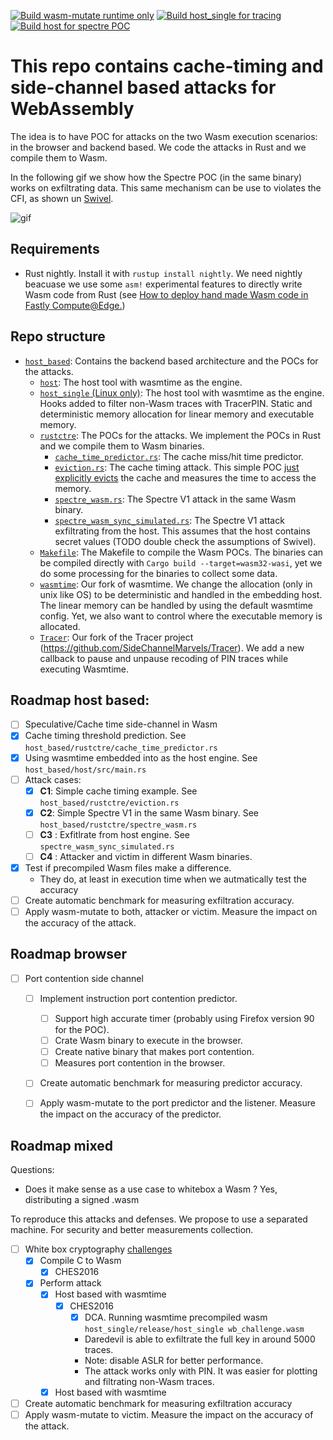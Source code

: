 [![Build wasm-mutate runtime only](https://github.com/Jacarte/tawasco/actions/workflows/ci.yml/badge.svg)](https://github.com/Jacarte/tawasco/actions/workflows/ci.yml) [![Build host_single for tracing](https://github.com/Jacarte/tawasco/actions/workflows/ci_host_based.yml/badge.svg)](https://github.com/Jacarte/tawasco/actions/workflows/ci_host_based.yml) [![Build host for spectre POC](https://github.com/Jacarte/tawasco/actions/workflows/ci_host_based_sequential.yml/badge.svg)](https://github.com/Jacarte/tawasco/actions/workflows/ci_host_based_sequential.yml)

# This repo contains cache-timing and side-channel based attacks for WebAssembly


The idea is to have POC for attacks on the two Wasm execution scenarios: in the browser and backend based. We code the attacks in Rust and we compile them to Wasm.

In the following gif we show how the Spectre POC (in the same binary) works on exfiltrating data. This same mechanism can be use to violates the CFI, as shown un [Swivel](https://arxiv.org/abs/2102.12730).

![gif](/docs/video.gif)


## Requirements
- Rust nightly. Install it with `rustup install nightly`. We need nightly beacuase we use some `asm!` experimental features to directly write Wasm code from Rust (see [How to deploy hand made Wasm code in Fastly Compute@Edge.](https://www.jacarte.me/blog/2021/HandMadeWasmDeploInFastly/))


## Repo structure

- [`host_based`](/host_based): Contains the backend based architecture and the POCs for the attacks.
  - [`host`](/host_based/host): The host tool with wasmtime as the engine.
  - [`host_single` (Linux only)](/host_based/host_single): The host tool with wasmtime as the engine. Hooks added to filter non-Wasm traces with TracerPIN. Static and deterministic memory allocation for linear memory and executable memory.
  - [`rustctre`](/host_based/rustctre): The POCs for the attacks. We implement the POCs in Rust and we compile them to Wasm binaries.
    - [`cache_time_predictor.rs`](/host_based/rustctre/src/cache_time_predictor.rs): The cache miss/hit time predictor.
    - [`eviction.rs`](/host_based/rustctre/src/eviction.rs): The cache timing attack. This simple POC [just explicitly evicts](https://github.com/Jacarte/TAWasm/blob/420017590f641682defbf8114ffa881d984e7709/host_based/rustctre/src/eviction.rs#L87) the cache and measures the time to access the memory.
    - [`spectre_wasm.rs`](/host_based/rustctre/src/spectre_wasm.rs): The Spectre V1 attack in the same Wasm binary.
    - [`spectre_wasm_sync_simulated.rs`](/host_based/rustctre/src/spectre_wasm_sync_simulated.rs): The Spectre V1 attack exfiltrating from the host. This assumes that the host contains secret values (TODO double check the assumptions of Swivel).
  - [`Makefile`](/host_based/Makefile): The Makefile to compile the Wasm POCs. The binaries can be compiled directly with `Cargo build --target=wasm32-wasi`, yet we do some processing for the binaries to collect some data.
  - [`wasmtime`](/wasmtime): Our fork of wasmtime. We change the allocation (only in unix like OS) to be deterministic and handled in the embedding host. The linear memory can be handled by using the default wasmtime config. Yet, we also want to control where the executable memory is allocated.
  - [`Tracer`](/Tracer): Our fork of the Tracer project (https://github.com/SideChannelMarvels/Tracer). We add a new callback to pause and unpause recoding of PIN traces while executing Wasmtime.


## Roadmap host based:

- [ ] Speculative/Cache time side-channel in Wasm
 - [x] Cache timing threshold prediction. See `host_based/rustctre/cache_time_predictor.rs`
 - [x] Using wasmtime embedded into as the host engine. See `host_based/host/src/main.rs`
 - [ ] Attack cases:
   - [x] **C1**: Simple cache timing example. See `host_based/rustctre/eviction.rs`
   - [x] **C2**: Simple Spectre V1 in the same Wasm binary. See `host_based/rustctre/spectre_wasm.rs`
   - [ ] **C3**  : Exfitlrate from host engine. See `spectre_wasm_sync_simulated.rs`
   - [ ] **C4**  : Attacker and victim in different Wasm binaries.
- [x] Test if precompiled Wasm files make a difference. 
  - They do, at least in execution time when we autmatically test the accuracy
- [ ] Create automatic benchmark for measuring exfiltration accuracy.
- [ ] Apply wasm-mutate to both, attacker or victim. Measure the impact on the accuracy of the attack.

## Roadmap browser

- [ ] Port contention side channel
  - [ ] Implement instruction port contention predictor.
    - [ ] Support high accurate timer (probably using Firefox version 90 for the POC).
    - [ ] Crate Wasm binary to execute in the browser.
    - [ ] Create native binary that makes port contention.
    - [ ] Measures port contention in the browser.
  - [ ] Create automatic benchmark for measuring predictor accuracy.
  - [ ] Apply wasm-mutate to the port predictor and the listener. Measure the impact on the accuracy of the predictor.


## Roadmap mixed

Questions:
- Does it make sense as a use case to whitebox a Wasm ? Yes, distributing a signed .wasm

To reproduce this attacks and defenses. We propose to use a separated machine. For security and better measurements collection.

- [ ] White box cryptography [challenges](https://github.com/SideChannelMarvels/Deadpool)
  - [x] Compile C to Wasm
    - [x] CHES2016
  - [x] Perform attack
    - [x] Host based with wasmtime
      - [x] CHES2016
        - [x] DCA. Running wasmtime precompiled wasm `host_single/release/host_single wb_challenge.wasm`
        - Daredevil is able to exfiltrate the full key in around 5000 traces.
        - Note: disable ASLR for better performance.
        - The attack works only with PIN. It was easier for plotting and filtrating non-Wasm traces.
    - [x] Host based with wasmtime
- [ ] Create automatic benchmark for measuring exfiltration accuracy
- [ ] Apply wasm-mutate to victim. Measure the impact on the accuracy of the attack.
